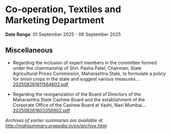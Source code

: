 # Co-operation, Textiles and Marketing Department

**Date Range**: 01 September 2025 - 06 September 2025


## Miscellaneous
- Regarding the inclusion of expert members in the committee formed under the chairmanship of Shri. Pasha Patel, Chairman, State Agricultural Prices Commission, Maharashtra State, to formulate a policy for onion crops in the state and suggest various measures....\
  [202508261611564802.pdf](https://gr.maharashtra.gov.in/Site/Upload/Government%20Resolutions/English/202508261611564802.pdf)

- Regarding the reorganization of the Board of Directors of the Maharashtra State Cashew Board and the establishment of the Corporate Office of the Cashew Board at Vashi, Navi Mumbai...\
  [202508261803356902.pdf](https://gr.maharashtra.gov.in/Site/Upload/Government%20Resolutions/English/202508261803356902.pdf)


*Archives of earlier summaries are available at http://mahsummary.orgpedia.in/en/archive.html*
